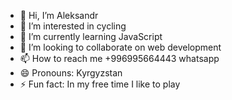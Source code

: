 - 👋 Hi, I’m Aleksandr
- 👀 I’m interested in cycling
- 🌱 I’m currently learning JavaScript
- 💞️ I’m looking to collaborate on web development
- 📫 How to reach me +996995664443 whatsapp
- 😄 Pronouns: Kyrgyzstan
- ⚡ Fun fact: In my free time I like to play

<!---
kazegal/kazegal is a ✨ special ✨ repository because its `README.md` (this file) appears on your GitHub profile.
You can click the Preview link to take a look at your changes.
--->
